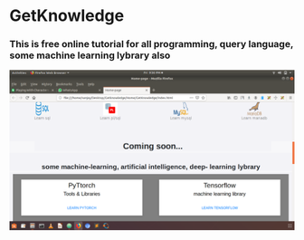 # GetKnowledge
### This is free online tutorial for all programming, query language, some machine learning lybrary also 



![Home](https://github.com/sanjaysheel/GetKnowledge/blob/master/120.png)



